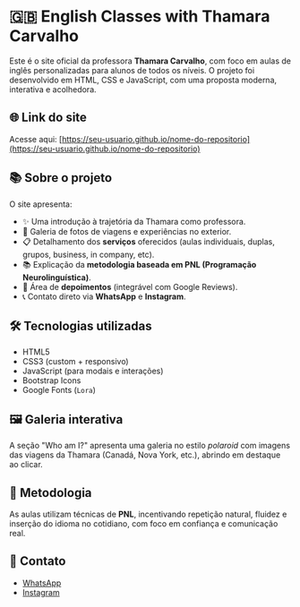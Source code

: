 # 🇬🇧 English Classes with Thamara Carvalho

Este é o site oficial da professora **Thamara Carvalho**, com foco em aulas de inglês personalizadas para alunos de todos os níveis. O projeto foi desenvolvido em HTML, CSS e JavaScript, com uma proposta moderna, interativa e acolhedora.

## 🌐 Link do site

Acesse aqui: [https://seu-usuario.github.io/nome-do-repositorio](https://seu-usuario.github.io/nome-do-repositorio)

## 📚 Sobre o projeto

O site apresenta:

- ✨ Uma introdução à trajetória da Thamara como professora.
- 📸 Galeria de fotos de viagens e experiências no exterior.
- 📋 Detalhamento dos **serviços** oferecidos (aulas individuais, duplas, grupos, business, in company, etc).
- 📚 Explicação da **metodologia baseada em PNL (Programação Neurolinguística)**.
- 💬 Área de **depoimentos** (integrável com Google Reviews).
- 📞 Contato direto via **WhatsApp** e **Instagram**.

## 🛠️ Tecnologias utilizadas

- HTML5  
- CSS3 (custom + responsivo)  
- JavaScript (para modais e interações)  
- Bootstrap Icons  
- Google Fonts (`Lora`)  

## 🖼️ Galeria interativa

A seção "Who am I?" apresenta uma galeria no estilo *polaroid* com imagens das viagens da Thamara (Canadá, Nova York, etc.), abrindo em destaque ao clicar.

## 🧠 Metodologia

As aulas utilizam técnicas de **PNL**, incentivando repetição natural, fluidez e inserção do idioma no cotidiano, com foco em confiança e comunicação real.

## 📱 Contato

- [WhatsApp](https://wa.me/5511962161866?text=Ol%C3%A1,%20gostaria%20de%20mais%20informa%C3%A7%C3%B5es%20sobre%20as%20aulas%20de%20ingl%C3%AAs!)
- [Instagram](https://www.instagram.com/teacher.carvalho/)

